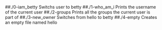 ##./0-iam_betty
  Switchs user to betty
##./1-who_am_i
    Prints the username of the current user
##./2-groups
      Prints all the groups the current user is part of
##./3-new_owner
      Switches from hello to betty
##./4-empty
     Creates an empty file named hello
